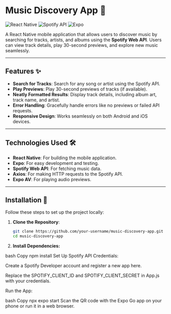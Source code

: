 # Music Discovery App 🎵

![React Native](https://img.shields.io/badge/React_Native-20232A?style=for-the-badge&logo=react&logoColor=61DAFB)
![Spotify API](https://img.shields.io/badge/Spotify_API-1DB954?style=for-the-badge&logo=spotify&logoColor=white)
![Expo](https://img.shields.io/badge/Expo-000020?style=for-the-badge&logo=expo&logoColor=white)

A React Native mobile application that allows users to discover music by searching for tracks, artists, and albums using the **Spotify Web API**. Users can view track details, play 30-second previews, and explore new music seamlessly.

---

## Features ✨

- **Search for Tracks**: Search for any song or artist using the Spotify API.
- **Play Previews**: Play 30-second previews of tracks (if available).
- **Neatly Formatted Results**: Display track details, including album art, track name, and artist.
- **Error Handling**: Gracefully handle errors like no previews or failed API requests.
- **Responsive Design**: Works seamlessly on both Android and iOS devices.

---

## Technologies Used 🛠️

- **React Native**: For building the mobile application.
- **Expo**: For easy development and testing.
- **Spotify Web API**: For fetching music data.
- **Axios**: For making HTTP requests to the Spotify API.
- **Expo AV**: For playing audio previews.

---

## Installation 🚀

Follow these steps to set up the project locally:

1. **Clone the Repository**:
   ```bash
   git clone https://github.com/your-username/music-discovery-app.git
   cd music-discovery-app
2. **Install Dependencies:**

bash
Copy
npm install
Set Up Spotify API Credentials:

Create a Spotify Developer account and register a new app here.

Replace the SPOTIFY_CLIENT_ID and SPOTIFY_CLIENT_SECRET in App.js with your credentials.

Run the App:

bash
Copy
npx expo start
Scan the QR code with the Expo Go app on your phone or run it in a web browser.

